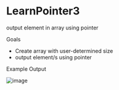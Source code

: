 # LearnPointer3
output element in array using pointer


Goals
- Create array with user-determined size
- output element/s using pointer


Example Output

![image](https://user-images.githubusercontent.com/97081479/167283871-cb495c92-5000-4824-b00c-791c94d5d9f5.png)


